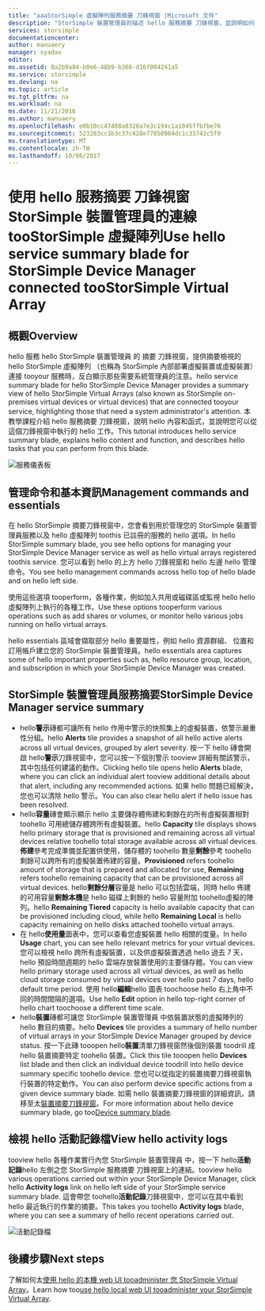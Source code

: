 ```yaml
---
title: "aaaStorSimple 虛擬陣列服務摘要 刀鋒視窗 |Microsoft 文件"
description: "StorSimple 裝置管理員的描述 hello 服務摘要 刀鋒視窗，並說明如何 toouse 它您 StorSimple Virtual Array toomonitor hello 健全狀況。"
services: storsimple
documentationcenter: 
author: manuaery
manager: syadav
editor: 
ms.assetid: 8a2b9a84-b0e6-48b9-b366-d16f004241a5
ms.service: storsimple
ms.devlang: na
ms.topic: article
ms.tgt_pltfrm: na
ms.workload: na
ms.date: 11/21/2016
ms.author: manuaery
ms.openlocfilehash: e0b10cc47488a8328a7e3c194c1a1045ffbfbe76
ms.sourcegitcommit: 523283cc1b3c37c428e77850964dc1c33742c5f0
ms.translationtype: MT
ms.contentlocale: zh-TW
ms.lasthandoff: 10/06/2017
---
```

# <a name="use-hello-service-summary-blade-for-storsimple-device-manager-connected-toostorsimple-virtual-array"></a><span data-ttu-id="8b337-103">使用 hello 服務摘要 刀鋒視窗 StorSimple 裝置管理員的連線 tooStorSimple 虛擬陣列</span><span class="sxs-lookup"><span data-stu-id="8b337-103">Use hello service summary blade for StorSimple Device Manager connected tooStorSimple Virtual Array</span></span>
## <a name="overview"></a><span data-ttu-id="8b337-104">概觀</span><span class="sxs-lookup"><span data-stu-id="8b337-104">Overview</span></span>
<span data-ttu-id="8b337-105">hello 服務 hello StorSimple 裝置管理員 的 摘要 刀鋒視窗，提供摘要檢視的 hello StorSimple 虛擬陣列 （也稱為 StorSimple 內部部署虛擬裝置或虛擬裝置） 連接 tooyour 服務時，反白顯示那些需要系統管理員的注意。</span><span class="sxs-lookup"><span data-stu-id="8b337-105">hello service summary blade for hello StorSimple Device Manager provides a summary view of hello StorSimple Virtual Arrays (also known as StorSimple on-premises virtual devices or virtual devices) that are connected tooyour service, highlighting those that need a system administrator's attention.</span></span> <span data-ttu-id="8b337-106">本教學課程介紹 hello 服務摘要 刀鋒視窗，說明 hello 內容和函式，並說明您可以從這個刀鋒視窗中執行的 hello 工作。</span><span class="sxs-lookup"><span data-stu-id="8b337-106">This tutorial introduces hello service summary blade, explains hello content and function, and describes hello tasks that you can perform from this blade.</span></span>

![服務儀表板](./media/storsimple-virtual-array-service-summary/service-blade.png)

## <a name="management-commands-and-essentials"></a><span data-ttu-id="8b337-108">管理命令和基本資訊</span><span class="sxs-lookup"><span data-stu-id="8b337-108">Management commands and essentials</span></span>
<span data-ttu-id="8b337-109">在 hello StorSimple 摘要刀鋒視窗中，您會看到用於管理您的 StorSimple 裝置管理員服務以及 hello 虛擬陣列 toothis 已註冊的服務的 hello 選項。</span><span class="sxs-lookup"><span data-stu-id="8b337-109">In hello StorSimple summary blade, you see hello options for managing your StorSimple Device Manager service as well as hello virtual arrays registered toothis service.</span></span> <span data-ttu-id="8b337-110">您可以看到 hello 的上方 hello 刀鋒視窗和 hello 左邊 hello 管理命令。</span><span class="sxs-lookup"><span data-stu-id="8b337-110">You see hello management commands across hello top of hello blade and on hello left side.</span></span>

<span data-ttu-id="8b337-111">使用這些選項 tooperform，各種作業，例如加入共用或磁碟區或監視 hello hello 虛擬陣列上執行的各種工作。</span><span class="sxs-lookup"><span data-stu-id="8b337-111">Use these options tooperform various operations such as add shares or volumes, or monitor hello various jobs running on hello virtual arrays.</span></span>

<span data-ttu-id="8b337-112">hello essentials 區域會擷取部分 hello 重要屬性，例如 hello 資源群組、 位置和訂用帳戶建立您的 StorSimple 裝置管理員。</span><span class="sxs-lookup"><span data-stu-id="8b337-112">hello essentials area captures some of hello important properties such as, hello resource group, location, and subscription in which your StorSimple Device Manager was created.</span></span>

## <a name="storsimple-device-manager-service-summary"></a><span data-ttu-id="8b337-113">StorSimple 裝置管理員服務摘要</span><span class="sxs-lookup"><span data-stu-id="8b337-113">StorSimple Device Manager service summary</span></span>
* <span data-ttu-id="8b337-114">hello**警示**磚都可讓所有 hello 作用中警示的快照集上的虛擬裝置，依警示嚴重性分組。</span><span class="sxs-lookup"><span data-stu-id="8b337-114">hello **Alerts** tile provides a snapshot of all hello active alerts across all virtual devices, grouped by alert severity.</span></span> <span data-ttu-id="8b337-115">按一下 hello 磚會開啟 hello**警示**刀鋒視窗中，您可以按一下個別警示 tooview 詳細有關該警示，其中包括任何建議的動作。</span><span class="sxs-lookup"><span data-stu-id="8b337-115">Clicking hello tile opens hello **Alerts** blade, where you can click an individual alert tooview additional details about that alert, including any recommended actions.</span></span> <span data-ttu-id="8b337-116">如果 hello 問題已經解決，您也可以清除 hello 警示。</span><span class="sxs-lookup"><span data-stu-id="8b337-116">You can also clear hello alert if hello issue has been resolved.</span></span>
* <span data-ttu-id="8b337-117">hello**容量**磚會顯示顯示 hello 主要儲存體佈建和剩餘在的所有虛擬裝置相對 toohello 可用總儲存體跨所有虛擬裝置。</span><span class="sxs-lookup"><span data-stu-id="8b337-117">hello **Capacity** tile displays shows hello primary storage that is provisioned and remaining across all virtual devices relative toohello total storage available across all virtual devices.</span></span> <span data-ttu-id="8b337-118">**佈建**參考完成準備並配置供使用，儲存體的 toohello 數量**剩餘**參考 toohello 剩餘可以跨所有的虛擬裝置佈建的容量。</span><span class="sxs-lookup"><span data-stu-id="8b337-118">**Provisioned** refers toohello amount of storage that is prepared and allocated for use, **Remaining** refers toohello remaining capacity that can be provisioned across all virtual devices.</span></span> <span data-ttu-id="8b337-119">hello**剩餘分層**容量是 hello 可以包括雲端，同時 hello 佈建的可用容量**剩餘本機**是 hello 磁碟上剩餘的 hello 容量附加 toohello虛擬的陣列。</span><span class="sxs-lookup"><span data-stu-id="8b337-119">hello **Remaining Tiered** capacity is hello available capacity that can be provisioned including cloud, while hello **Remaining Local** is hello capacity remaining on hello disks attached toohello virtual arrays.</span></span>
* <span data-ttu-id="8b337-120">在 hello**使用量**圖表中，您可以查看您虛擬裝置 hello 相關的度量。</span><span class="sxs-lookup"><span data-stu-id="8b337-120">In hello **Usage** chart, you can see hello relevant metrics for your virtual devices.</span></span> <span data-ttu-id="8b337-121">您可以檢視 hello 跨所有虛擬裝置，以及供虛擬裝置透過 hello 過去 7 天，hello 預設時間週期的 hello 雲端存放裝置使用的主要儲存體。</span><span class="sxs-lookup"><span data-stu-id="8b337-121">You can view hello primary storage used across all virtual devices, as well as hello cloud storage consumed by virtual devices over hello past 7 days, hello default time period.</span></span> <span data-ttu-id="8b337-122">使用 hello**編輯**hello 圖表 toochoose hello 右上角中不同的時間間隔的選項。</span><span class="sxs-lookup"><span data-stu-id="8b337-122">Use hello **Edit** option in hello top-right corner of hello chart toochoose a different time scale.</span></span>
* <span data-ttu-id="8b337-123">hello**裝置**磚都可讓您 StorSimple 裝置管理員 中依裝置狀態的虛擬陣列的 hello 數目的摘要。</span><span class="sxs-lookup"><span data-stu-id="8b337-123">hello **Devices** tile provides a summary of hello number of virtual arrays in your StorSimple Device Manager grouped by device status.</span></span> <span data-ttu-id="8b337-124">按一下此磚 tooopen hello**裝置**清單刀鋒視窗然後個別裝置 toodrill 成 hello 裝置摘要特定 toohello 裝置。</span><span class="sxs-lookup"><span data-stu-id="8b337-124">Click this tile tooopen hello **Devices** list blade and then click an individual device toodrill into hello device summary specific toohello device.</span></span> <span data-ttu-id="8b337-125">您也可以從指定的裝置摘要刀鋒視窗執行裝置的特定動作。</span><span class="sxs-lookup"><span data-stu-id="8b337-125">You can also perform device specific actions from a given device summary blade.</span></span> <span data-ttu-id="8b337-126">如需 hello 裝置摘要刀鋒視窗的詳細資訊，請移至太[裝置摘要刀鋒視窗](storsimple-virtual-array-device-summary.md)。</span><span class="sxs-lookup"><span data-stu-id="8b337-126">For more information about hello device summary blade, go too[Device summary blade](storsimple-virtual-array-device-summary.md).</span></span>

## <a name="view-hello-activity-logs"></a><span data-ttu-id="8b337-127">檢視 hello 活動記錄檔</span><span class="sxs-lookup"><span data-stu-id="8b337-127">View hello activity logs</span></span>
<span data-ttu-id="8b337-128">tooview hello 各種作業實行內您 StorSimple 裝置管理員 中，按一下 hello**活動記錄**hello 左側之您 StorSimple 服務摘要 刀鋒視窗上的連結。</span><span class="sxs-lookup"><span data-stu-id="8b337-128">tooview hello various operations carried out within your StorSimple Device Manager, click hello **Activity logs** link on hello left side of your StorSimple service summary blade.</span></span> <span data-ttu-id="8b337-129">這會帶您 toohello**活動記錄**刀鋒視窗中，您可以在其中看到 hello 最近執行的作業的摘要。</span><span class="sxs-lookup"><span data-stu-id="8b337-129">This takes you toohello **Activity logs** blade, where you can see a summary of hello recent operations carried out.</span></span>

![活動記錄檔](./media/storsimple-virtual-array-service-summary/activity-log.png)

## <a name="next-steps"></a><span data-ttu-id="8b337-131">後續步驟</span><span class="sxs-lookup"><span data-stu-id="8b337-131">Next steps</span></span>
<span data-ttu-id="8b337-132">了解如何太[使用 hello 的本機 web UI tooadminister 您 StorSimple Virtual Array](storsimple-ova-web-ui-admin.md)。</span><span class="sxs-lookup"><span data-stu-id="8b337-132">Learn how too[use hello local web UI tooadminister your StorSimple Virtual Array](storsimple-ova-web-ui-admin.md).</span></span>

